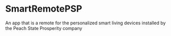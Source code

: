 # SmartRemotePSP
An app that is a remote for the personalized smart living devices installed by the Peach State Prosperity company
